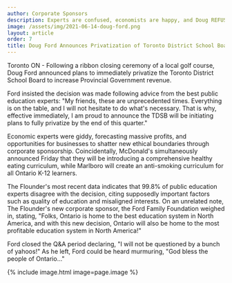 ```yaml
---
author: Corporate Sponsors
description: Experts are confused, economists are happy, and Doug REFUSES to hesitate...
image: /assets/img/2021-06-14-doug-ford.png
layout: article
order: 7
title: Doug Ford Announces Privatization of Toronto District School Board
---
```


Toronto ON - Following a ribbon closing ceremony of a local golf course, Doug Ford announced plans to immediately privatize the Toronto District School Board to increase Provincial Government revenue.

Ford insisted the decision was made following advice from the best public education experts: "My friends, these are unprecedented times. Everything is on the table, and I will not hesitate to do what's necessary. That is why, effective immediately, I am proud to announce the TDSB will be initiating plans to fully privatize by the end of this quarter."

Economic experts were giddy, forecasting massive profits, and  opportunities for businesses to shatter new ethical boundaries through corporate sponsorship. Coincidentally, McDonald's simultaneously announced Friday that they will be introducing a comprehensive healthy eating curriculum, while Marlboro will create an anti-smoking curriculum for all Ontario K-12 learners.

The Flounder's most recent data indicates that 99.8% of public education experts disagree with the decision, citing supposedly important factors such as quality of education and misaligned interests. On an unrelated note, The Flounder's new corporate sponsor, the Ford Family Foundation weighed in, stating, "Folks, Ontario is home to the best education system in North America, and with this new decision, Ontario will also be home to the most profitable education system in North America!"

Ford closed the Q&A period declaring, "I will not be questioned by a bunch of yahoos!"
As he left, Ford could be heard murmuring, "God bless the people of Ontario..."

{% include image.html image=page.image %}